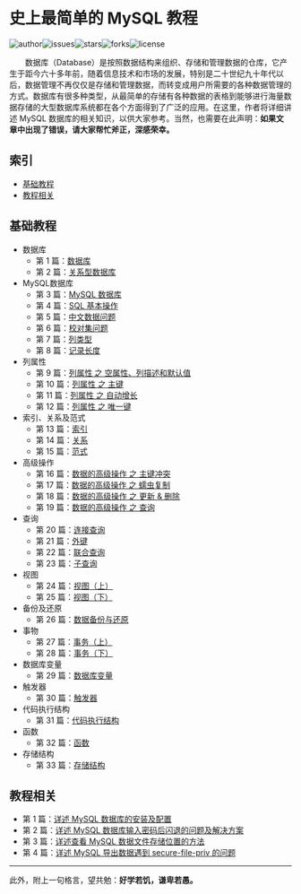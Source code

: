 # 史上最简单的 MySQL 教程

![author](https://img.shields.io/badge/author-chariesgavin-blueviolet.svg)![issues](https://img.shields.io/github/issues/guobinhit/mysql-tutorial.svg)![stars](https://img.shields.io/github/stars/guobinhit/mysql-tutorial.svg)![forks](https://img.shields.io/github/forks/guobinhit/mysql-tutorial.svg)![license](https://img.shields.io/github/license/guobinhit/mysql-tutorial.svg)

　　数据库（Database）是按照数据结构来组织、存储和管理数据的仓库，它产生于距今六十多年前，随着信息技术和市场的发展，特别是二十世纪九十年代以后，数据管理不再仅仅是存储和管理数据，而转变成用户所需要的各种数据管理的方式。数据库有很多种类型，从最简单的存储有各种数据的表格到能够进行海量数据存储的大型数据库系统都在各个方面得到了广泛的应用。在这里，作者将详细讲述 MySQL 数据库的相关知识，以供大家参考。当然，也需要在此声明：**如果文章中出现了错误，请大家帮忙斧正，深感荣幸。**

## 索引

- [基础教程](#基础教程)
- [教程相关](#教程相关)


## 基础教程

- 数据库
  - 第 1 篇：[数据库](https://github.com/guobinhit/mysql-tutorial/blob/master/articles/database.md)
  - 第 2 篇：[关系型数据库](https://github.com/guobinhit/mysql-tutorial/blob/master/articles/relation-db.md)
- MySQL数据库  
  - 第 3 篇：[MySQL 数据库](https://github.com/guobinhit/mysql-tutorial/blob/master/articles/mysql_db.md)
  - 第 4 篇：[SQL 基本操作](https://github.com/guobinhit/mysql-tutorial/blob/master/articles/sql-operation.md)
  - 第 5 篇：[中文数据问题](https://github.com/guobinhit/mysql-tutorial/blob/master/articles/chinese-data.md)
  - 第 6 篇：[校对集问题](https://github.com/guobinhit/mysql-tutorial/blob/master/articles/collate.md)
  - 第 7 篇：[列类型](https://github.com/guobinhit/mysql-tutorial/blob/master/articles/column-type.md)
  - 第 8 篇：[记录长度](https://github.com/guobinhit/mysql-tutorial/blob/master/articles/record-length.md)
- 列属性
  - 第 9 篇：[列属性 之 空属性、列描述和默认值](https://github.com/guobinhit/mysql-tutorial/blob/master/articles/column-null-comment-default.md)
  - 第 10 篇：[列属性 之 主键](https://github.com/guobinhit/mysql-tutorial/blob/master/articles/primarykey.md)
  - 第 11 篇：[列属性 之 自动增长](https://github.com/guobinhit/mysql-tutorial/blob/master/articles/increment.md)
  - 第 12 篇：[列属性 之 唯一键](https://github.com/guobinhit/mysql-tutorial/blob/master/articles/uniquekey.md)
- 索引、关系及范式
  - 第 13 篇：[索引](https://github.com/guobinhit/mysql-tutorial/blob/master/articles/index.md)
  - 第 14 篇：[关系](https://github.com/guobinhit/mysql-tutorial/blob/master/articles/relation.md)
  - 第 15 篇：[范式](https://github.com/guobinhit/mysql-tutorial/blob/master/articles/paradigm.md)
- 高级操作
  - 第 16 篇：[数据的高级操作 之 主键冲突](https://github.com/guobinhit/mysql-tutorial/blob/master/articles/duplicate-primary-key.md)
  - 第 17 篇：[数据的高级操作 之 蠕虫复制](https://github.com/guobinhit/mysql-tutorial/blob/master/articles/worm-copy.md)
  - 第 18 篇：[数据的高级操作 之 更新 & 删除](https://github.com/guobinhit/mysql-tutorial/blob/master/articles/updata-and-delete.md)
  - 第 19 篇：[数据的高级操作 之 查询](https://github.com/guobinhit/mysql-tutorial/blob/master/articles/select.md)
- 查询
  - 第 20 篇：[连接查询](https://github.com/guobinhit/mysql-tutorial/blob/master/articles/join-query.md)
  - 第 21 篇：[外键](https://github.com/guobinhit/mysql-tutorial/blob/master/articles/foreign-key.md)
  - 第 22 篇：[联合查询](https://github.com/guobinhit/mysql-tutorial/blob/master/articles/union.md)
  - 第 23 篇：[子查询](https://github.com/guobinhit/mysql-tutorial/blob/master/articles/sub-query.md)
- 视图
  - 第 24 篇：[视图（上）](https://github.com/guobinhit/mysql-tutorial/blob/master/articles/view-one.md)
  - 第 25 篇：[视图（下）](https://github.com/guobinhit/mysql-tutorial/blob/master/articles/view-two.md)
- 备份及还原
  - 第 26 篇：[数据备份与还原](https://github.com/guobinhit/mysql-tutorial/blob/master/articles/backup.md)
- 事物
  - 第 27 篇：[事务（上）](https://github.com/guobinhit/mysql-tutorial/blob/master/articles/thing-one.md)
  - 第 28 篇：[事务（下）](https://github.com/guobinhit/mysql-tutorial/blob/master/articles/thing-two.md)
- 数据库变量
  - 第 29 篇：[数据库变量](https://github.com/guobinhit/mysql-tutorial/blob/master/articles/database-variable.md)
- 触发器
  - 第 30 篇：[触发器](https://github.com/guobinhit/mysql-tutorial/blob/master/articles/trigger.md)
- 代码执行结构
  - 第 31 篇：[代码执行结构](https://github.com/guobinhit/mysql-tutorial/blob/master/articles/code-execution-structure.md)
- 函数
  - 第 32 篇：[函数](https://github.com/guobinhit/mysql-tutorial/blob/master/articles/function.md)
- 存储结构
  - 第 33 篇：[存储结构](https://github.com/guobinhit/mysql-tutorial/blob/master/articles/procedure.md)


## 教程相关

- 第 1 篇：[详述 MySQL 数据库的安装及配置](https://github.com/guobinhit/mysql-tutorial/blob/master/articles/install-mysql.md)
- 第 2 篇：[详述 MySQL 数据库输入密码后闪退的问题及解决方案](https://github.com/guobinhit/mysql-tutorial/blob/master/articles/resovle-method.md)
- 第 3 篇：[详述查看 MySQL 数据文件存储位置的方法](https://github.com/guobinhit/mysql-tutorial/blob/master/articles/datafile.md)
- 第 4 篇：[详述 MySQL 导出数据遇到 secure-file-priv 的问题](https://github.com/guobinhit/mysql-tutorial/blob/master/articles/secure.md)


----------
此外，附上一句格言，望共勉：**好学若饥，谦卑若愚。**
